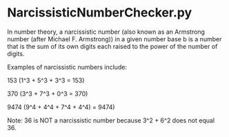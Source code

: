 # NarcissisticNumberChecker.py

In number theory, a narcissistic number (also known as an Armstrong
number (after Michael F. Armstrong)) in a given number base b is
a number that is the sum of its own digits each raised to the power of the number of digits.

Examples of narcissistic numbers include:

153 (1^3 + 5^3 + 3^3 = 153)

370 (3^3 + 7^3 + 0^3 = 370)

9474 (9^4 + 4^4 + 7^4 + 4^4) = 9474)


Note: 36 is NOT a narcissistic number because 3^2 + 6^2 does not equal 36.
